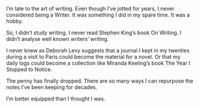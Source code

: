 I’m late to the art of writing. Even though I’ve jotted for years, I never considered being a Writer. It was something I did in my spare time. It was a hobby.

So, I didn’t study writing. I never read Stephen King’s book On Writing. I didn’t analyse well known writers’ writing. 

I never knew as Deborah Levy suggests that a journal I kept in my twenties during a visit to Paris could become the material for a novel. Or that my daily logs could become a collection like Miranda Keeling’s book The Year I Stopped to Notice. 

The penny has finally dropped. There are so many ways I can repurpose the notes I’ve been keeping for decades.

I’m better equipped than I thought I was.